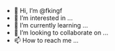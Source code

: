 - 👋 Hi, I’m @fkingf
- 👀 I’m interested in ...
- 🌱 I’m currently learning ...
- 💞️ I’m looking to collaborate on ...
- 📫 How to reach me ...

<!---
fkingf/fkingf is a ✨ special ✨ repository because its `README.md` (this file) appears on your GitHub profile.
You can click the Preview link to take a look at your changes.
--->
